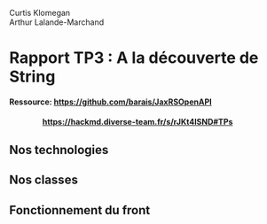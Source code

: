 Curtis Klomegan  
Arthur Lalande-Marchand  

# Rapport TP3 : A la découverte de String

#### Ressource: https://github.com/barais/JaxRSOpenAPI
#### &nbsp;&nbsp;&nbsp;&nbsp;&nbsp;&nbsp; &nbsp;&nbsp;&nbsp;&nbsp;&nbsp;&nbsp;&nbsp;&nbsp;&nbsp;&nbsp;&nbsp;https://hackmd.diverse-team.fr/s/rJKt4lSND#TPs

## Nos technologies

## Nos classes

## Fonctionnement du front
